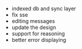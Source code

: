 - indexed db and sync layer
- fix sse
- editing messages
- update the design
- support for reasoning
- better error displaying
